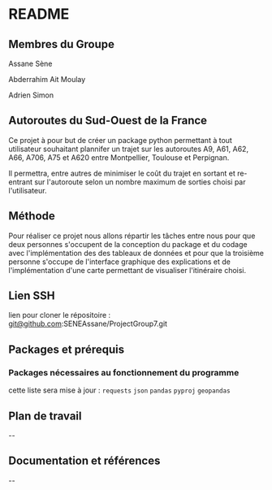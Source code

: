 # README

## Membres du Groupe

Assane Sène

Abderrahim Ait Moulay

Adrien Simon


## Autoroutes du Sud-Ouest de la France

Ce projet à pour but de créer un package python permettant à tout utilisateur souhaitant plannifer un trajet sur les autoroutes A9, A61, A62, A66, A706, A75 et A620 entre Montpellier, Toulouse et Perpignan.

Il permettra, entre autres de minimiser le coût du trajet en sortant et re-entrant sur l'autoroute selon un nombre maximum de sorties choisi par l'utilisateur.

## Méthode 

Pour réaliser ce projet nous allons répartir les tâches entre nous pour que deux personnes s'occupent de la conception du package et du codage avec l'implémentation des des tableaux de données et pour que la troisième personne s'occupe de l'interface graphique des explications et de l'implémentation d'une carte permettant de visualiser l'itinéraire choisi.

## Lien SSH 

lien pour cloner le répositoire : git@github.com:SENEAssane/ProjectGroup7.git

## Packages et prérequis

### Packages nécessaires au fonctionnement du programme

cette liste sera mise à jour : `requests` `json` `pandas` `pyproj` `geopandas`


## Plan de travail

--

## Documentation et références

--